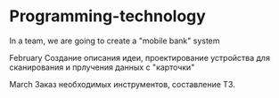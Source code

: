 # Programming-technology
In a team, we are going to create a "mobile bank" system


February
Создание описания идеи, проектирование устройства для сканирования и прлучения данных с "карточки"


March
Заказ необходимых инструментов, составление ТЗ.
